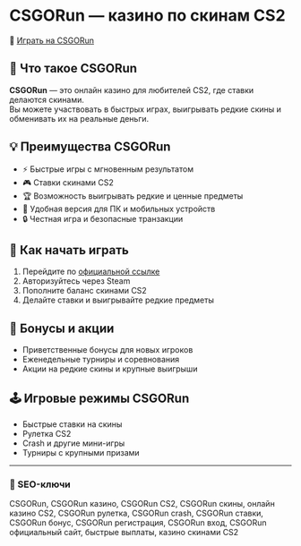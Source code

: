 # CSGORun — казино по скинам CS2

🔗 [Играть на CSGORun](https://trimurl.click/s/csgorun)

## 🎯 Что такое CSGORun
**CSGORun** — это онлайн казино для любителей CS2, где ставки делаются скинами.  
Вы можете участвовать в быстрых играх, выигрывать редкие скины и обменивать их на реальные деньги.

## 💡 Преимущества CSGORun
- ⚡ Быстрые игры с мгновенным результатом  
- 🎮 Ставки скинами CS2  
- 🏆 Возможность выигрывать редкие и ценные предметы  
- 📱 Удобная версия для ПК и мобильных устройств  
- 🔒 Честная игра и безопасные транзакции  

## 🚀 Как начать играть
1. Перейдите по [официальной ссылке](https://trimurl.click/s/csgorun)  
2. Авторизуйтесь через Steam  
3. Пополните баланс скинами CS2  
4. Делайте ставки и выигрывайте редкие предметы  

## 🎁 Бонусы и акции
- Приветственные бонусы для новых игроков  
- Еженедельные турниры и соревнования  
- Акции на редкие скины и крупные выигрыши  

## 🕹️ Игровые режимы CSGORun
- Быстрые ставки на скины  
- Рулетка CS2  
- Crash и другие мини-игры  
- Турниры с крупными призами  

---

### 🔑 SEO-ключи
CSGORun, CSGORun казино, CSGORun CS2, CSGORun скины, онлайн казино CS2, CSGORun рулетка, CSGORun crash, CSGORun ставки, CSGORun бонус, CSGORun регистрация, CSGORun вход, CSGORun официальный сайт, быстрые выплаты, казино скинами CS2
